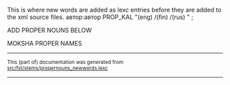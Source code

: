 This is where new words are added as lexc entries before they are 
added to the xml source files.
автор:автор PROP_KAL "(eng) /(fin) /(rus) " ;

ADD PROPER NOUNS BELOW

MOKSHA PROPER NAMES

* * *

<small>This (part of) documentation was generated from [src/fst/stems/propernouns_newwords.lexc](https://github.com/giellalt//blob/main/src/fst/stems/propernouns_newwords.lexc)</small>

---


